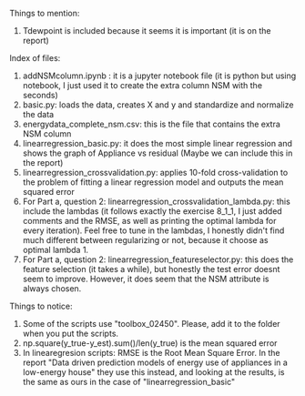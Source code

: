 Things to mention:

1. Tdewpoint is included because it seems it is important (it is on the report)

Index of files:

1. addNSMcolumn.ipynb : it is a jupyter notebook file (it is python but using notebook, I just used it to create the extra column NSM with the seconds)
2. basic.py: loads the data, creates X and y and standardize and normalize the data
3. energydata_complete_nsm.csv: this is the file that contains the extra NSM column
4. linearregression_basic.py: it does the most simple linear regression and shows the graph of Appliance vs residual (Maybe we can include this in the report)
6. linearregression_crossvalidation.py: applies 10-fold cross-validation to the problem of fitting a linear regression model and outputs the mean squared error
7. For Part a, question 2: linearregression_crossvalidation_lambda.py: this include the lambdas (it follows exactly the exercise 8_1_1, I just added comments and the RMSE, as well as printing the optimal lambda for every iteration). Feel free to tune in the lambdas, I honestly didn't find much different between regularizing or not, because it choose as optimal lambda 1.
8. For Part a, question 2: linearregression_featureselector.py: this does the feature selection (it takes a while), but honestly the test error doesnt seem to improve. However, it does seem that the NSM attribute is always chosen.

Things to notice:

1. Some of the scripts use "toolbox_02450". Please, add it to the folder when you put the scripts. 
2. np.square(y_true-y_est).sum()/len(y_true) is the mean squared error
3. In linearegresion scripts: RMSE is the Root Mean Square Error. In the report "Data driven prediction models of energy use of appliances in a
low-energy house" they use this instead, and looking at the results, is the same as ours in the case of "linearregression_basic"
